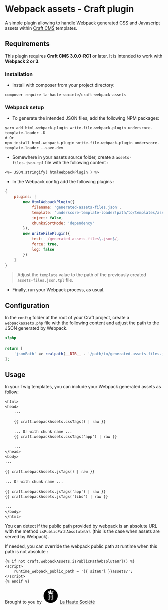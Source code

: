 # Webpack assets - Craft plugin

A simple plugin allowing to handle [Webpack](https://webpack.js.org) generated CSS and Javascript assets within [Craft CMS](http://craftcms.com/) templates.

## Requirements

This plugin requires **Craft CMS 3.0.0-RC1** or later.
It is intended to work with **Webpack 2 or 3**.

### Installation

- Install with composer from your project directory:
```
composer require la-haute-societe/craft-webpack-assets 
```

### Webpack setup

- To generate the intended JSON files, add the following NPM packages:
```
yarn add html-webpack-plugin write-file-webpack-plugin underscore-template-loader -D
# Or
npm install html-webpack-plugin write-file-webpack-plugin underscore-template-loader --save-dev
```

- Somewhere in your assets source folder, create a `assets-files.json.tpl` file with the following content :
```
<%= JSON.stringify( htmlWebpackPlugin ) %>
```

- In the Webpack config add the following plugins :
```js
{
    plugins: [
        new HtmlWebpackPlugin({
            filename: 'generated-assets-files.json',
            template: 'underscore-template-loader!path/to/templates/assets-files.json.tpl',
            inject: false,
            chunksSortMode: 'dependency'
        }),
        new WriteFilePlugin({
            test:  /generated-assets-files\.json$/,
            force: true,
            log: false
        })
    ]
}
```
> Adjust the `template` value to the path of the previously created `assets-files.json.tpl` file.

- Finally, run your Webpack process, as usual.

## Configuration

In the `config` folder at the root of your Craft project, create a `webpackassets.php` file with the following content
and adjust the path to the JSON generated by Webpack.

```php
<?php

return [
    'jsonPath' => realpath(__DIR__ . '/path/to/generated-assets-files.json'),
];
```

## Usage

In your Twig templates, you can include your Webpack generated assets as follow:

```twig
<html>
<head>
    ...
   
    {{ craft.webpackAssets.cssTags() | raw }}
    
    ... Or with chunk name ...
    {{ craft.webpackAssets.cssTags('app') | raw }}
   
    ...
</head>
<body>
...

{{ craft.webpackAssets.jsTags() | raw }}

... Or with chunk name ...

{{ craft.webpackAssets.jsTags('app') | raw }}
{{ craft.webpackAssets.jsTags('libs') | raw }}

...
</body>
</html>
```

You can detect if the public path provided by webpack is an absolute URL with the method `isPublicPathAbsoluteUrl` (this is the case when assets are served by Webpack).

If needed, you can override the webpack public path at runtime when this path is not absolute :
```
{% if not craft.webpackAssets.isPublicPathAbsoluteUrl() %}
<script>
    runtime_webpack_public_path = '{{ siteUrl }}assets/';
</script>
{% endif %}
```

Brought to you by ![LHS Logo](resources/img/lhs.png) [La Haute Société](https://www.lahautesociete.com)
